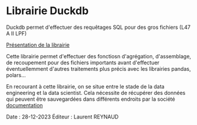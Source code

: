 # Librairie Duckdb

Duckdb permet d'effectuer des requêtages SQL pour des gros fichiers (L47 A II LPF)

[Présentation de la librairie](https://www.datacamp.com/blog/an-introduction-to-duckdb-what-is-it-and-why-should-you-use-it#rdl)

Cette librairie permet d'effectuer des fonctiosn d'agrégation, d'assemblage, de recoupement pour des fichiers importants avant d'effectuer éventuellemment d'autres traitements plus précis avec les librairies pandas, polars...

En recourant à cette librairie, on se situe entre le stade de la data engineering et la data scientist.
Cela nécessite de récupérer des données qui peuvent être sauvegardées dans différents endroits par la société [documentation](https://www.dynamips.com/sauvegarde-de-donnees-quel-type-de-stockage-choisir-pour-votre-entreprise/)

Date : 28-12-2023
Éditeur : Laurent REYNAUD
